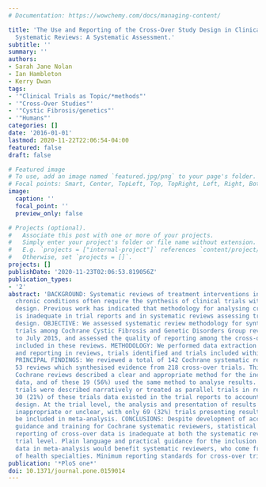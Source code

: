 ```yaml
---
# Documentation: https://wowchemy.com/docs/managing-content/

title: 'The Use and Reporting of the Cross-Over Study Design in Clinical Trials and
  Systematic Reviews: A Systematic Assessment.'
subtitle: ''
summary: ''
authors:
- Sarah Jane Nolan
- Ian Hambleton
- Kerry Dwan
tags:
- '"Clinical Trials as Topic/*methods"'
- '"Cross-Over Studies"'
- '"Cystic Fibrosis/genetics"'
- '"Humans"'
categories: []
date: '2016-01-01'
lastmod: 2020-11-22T22:06:54-04:00
featured: false
draft: false

# Featured image
# To use, add an image named `featured.jpg/png` to your page's folder.
# Focal points: Smart, Center, TopLeft, Top, TopRight, Left, Right, BottomLeft, Bottom, BottomRight.
image:
  caption: ''
  focal_point: ''
  preview_only: false

# Projects (optional).
#   Associate this post with one or more of your projects.
#   Simply enter your project's folder or file name without extension.
#   E.g. `projects = ["internal-project"]` references `content/project/deep-learning/index.md`.
#   Otherwise, set `projects = []`.
projects: []
publishDate: '2020-11-23T02:06:53.819056Z'
publication_types:
- '2'
abstract: 'BACKGROUND: Systematic reviews of treatment interventions in stable or
  chronic conditions often require the synthesis of clinical trials with a cross-over
  design. Previous work has indicated that methodology for analysing cross-over data
  is inadequate in trial reports and in systematic reviews assessing trials with this
  design. OBJECTIVE: We assessed systematic review methodology for synthesising cross-over
  trials among Cochrane Cystic Fibrosis and Genetic Disorders Group reviews published
  to July 2015, and assessed the quality of reporting among the cross-over trials
  included in these reviews. METHODOLOGY: We performed data extraction of methodology
  and reporting in reviews, trials identified and trials included within reviews.
  PRINCIPAL FINDINGS: We reviewed a total of 142 Cochrane systematic reviews including
  53 reviews which synthesised evidence from 218 cross-over trials. Thirty-three (63%)
  Cochrane reviews described a clear and appropriate method for the inclusion of cross-over
  data, and of these 19 (56%) used the same method to analyse results. 145 cross-over
  trials were described narratively or treated as parallel trials in reviews but in
  30 (21%) of these trials data existed in the trial reports to account for the cross-over
  design. At the trial level, the analysis and presentation of results were often
  inappropriate or unclear, with only 69 (32%) trials presenting results that could
  be included in meta-analysis. CONCLUSIONS: Despite development of accessible, technical
  guidance and training for Cochrane systematic reviewers, statistical analysis and
  reporting of cross-over data is inadequate at both the systematic review and the
  trial level. Plain language and practical guidance for the inclusion of cross-over
  data in meta-analysis would benefit systematic reviewers, who come from a wide range
  of health specialties. Minimum reporting standards for cross-over trials are needed.'
publication: '*PloS one*'
doi: 10.1371/journal.pone.0159014
---
```

